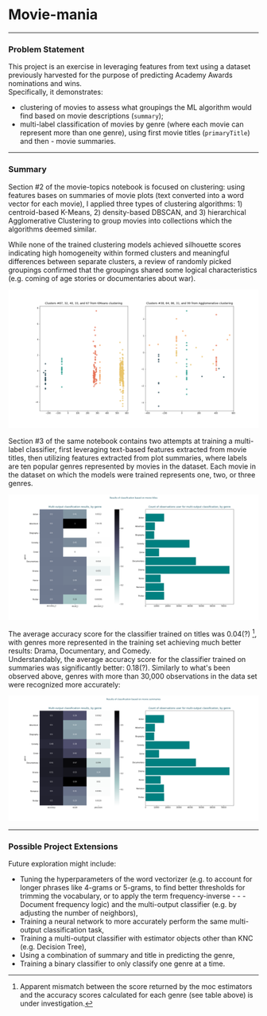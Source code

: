 # Movie-mania

---------
### Problem Statement

This project is an exercise in leveraging features from text using a dataset previously harvested for the purpose of predicting Academy Awards nominations and wins.<br>
Specifically, it demonstrates:<br>
- clustering of movies to assess what groupings the ML algorithm would find based on movie descriptions (`summary`);
- multi-label classification of movies by genre (where each movie can represent more than one genre), using first movie titles (`primaryTitle`) and then - movie summaries.

--------
### Summary

Section #2 of the movie-topics notebook is focused on clustering: using features bases on summaries of movie plots (text converted into a word vector for each movie), I applied three types of clustering algorithms: 1) centroid-based K-Means, 2) density-based DBSCAN, and 3) hierarchical Agglomerative Clustering to group movies into collections which the algorithms deemed similar.

While none of the trained clustering models achieved silhouette scores indicating high homogeneity within formed clusters and meaningful differences between separate clusters, a review of randomly picked groupings confirmed that the groupings shared some logical characteristics (e.g. coming of age stories or documentaries about war).

![](./KM_vs_Agg.png)

Section #3 of the same notebook contains two attempts at training a multi-label classifier, first leveraging text-based features extracted from movie titles, then utilizing features extracted from plot summaries, where labels are ten popular genres represented by movies in the dataset. Each movie in the dataset on which the models were trained represents one, two, or three genres.

![](./moc_results_t.png)

The average accuracy score for the classifier trained on titles was 0.04(?) [^1], with genres more represented in the training set achieving much better results: Drama, Documentary, and Comedy.<br>
Understandably, the average accuracy score for the classifier trained on summaries was significantly better: 0.18(?). Similarly to what's been observed above, genres with more than 30,000 observations in the data set were recognized more accurately:

![](./moc_results_s.png)

----------------
### Possible Project Extensions

Future exploration might include:

- Tuning the hyperparameters of the word vectorizer (e.g. to account for longer phrases like 4-grams or 5-grams, to find better thresholds for trimming the vocabulary, or to apply the term frequency-inverse - - - Document frequency logic) and the multi-output classifier (e.g. by adjusting the number of neighbors),
- Training a neural network to more accurately perform the same multi-output classification task,
- Training a multi-output classifier with estimator objects other than KNC (e.g. Decision Tree),
- Using a combination of summary and title in predicting the genre,
- Training a binary classifier to only classify one genre at a time.

[^1]: Apparent mismatch between the score returned by the moc estimators and the accuracy scores calculated for each genre (see table above) is under investigation.
